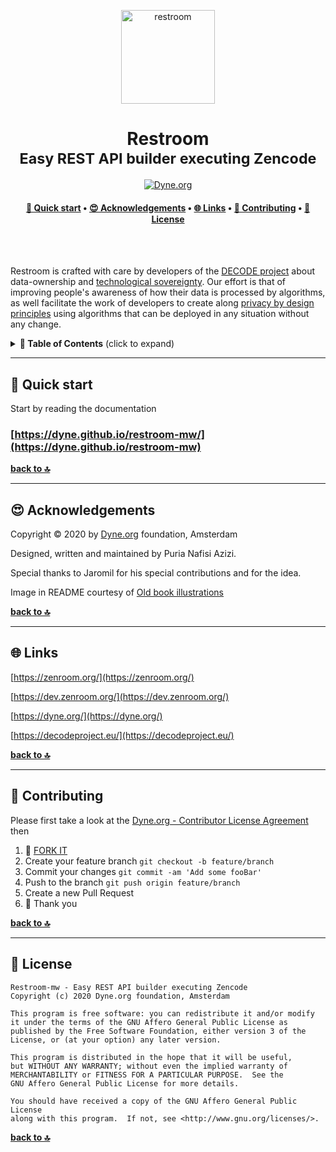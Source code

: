 <p align="center">
  <a href="https://www.dyne.org">
    <img alt="restroom" src="https://www.oldbookillustrations.com/wp-content/high-res/1845/three-heads-768.jpg" width="150" />
  </a>
</p>

<h1 align="center">
  Restroom</br>
  <sub>Easy REST API builder executing Zencode</sub>
</h1>

<p align="center">
  <a href="https://dyne.org">
    <img src="https://img.shields.io/badge/%3C%2F%3E%20with%20%E2%9D%A4%20by-Dyne.org-blue.svg" alt="Dyne.org">
  </a>
</p>

<h4 align="center">
  <a href="#-quick-start">🚀 Quick start</a>
  <span> • </span>
  <a href="#-acknowledgements">😍 Acknowledgements</a>
  <span> • </span>
  <a href="#-links">🌐 Links</a>
  <span> • </span>
  <a href="#-contributing">👤 Contributing</a>
  <span> • </span>
  <a href="#-license">💼 License</a>
</h4>

<br><br>

Restroom is crafted with care by developers of the [DECODE project](https://decodeproject.eu) about data-ownership and [technological sovereignty](https://www.youtube.com/watch?v=RvBRbwBm_nQ). Our effort is that of improving people's awareness of how their data is processed by algorithms, as well facilitate the work of developers to create along [privacy by design principles](https://decodeproject.eu/publications/privacy-design-strategies-decode-architecture) using algorithms that can be deployed in any situation without any change.

<details id="toc">
 <summary><strong>🚩 Table of Contents</strong> (click to expand)</summary>

- [Quick start](#-quick-start)
- [Acknowledgements](#-acknowledgements)
- [Links](#-links)
- [Contributing](#-contributing)
- [License](#-license)
</details>

---


## 🚀 Quick start

Start by reading the documentation

### [https://dyne.github.io/restroom-mw/](https://dyne.github.io/restroom-mw)

**[back to 🔝](#toc)**

---

## 😍 Acknowledgements

Copyright © 2020 by [Dyne.org](https://www.dyne.org) foundation, Amsterdam

Designed, written and maintained by Puria Nafisi Azizi.

Special thanks to Jaromil for his special contributions and for the idea.

Image in README courtesy of [Old book illustrations](https://www.oldbookillustrations.com/illustrations/three-heads/)

**[back to 🔝](#toc)**

---

## 🌐 Links

[https://zenroom.org/](https://zenroom.org/)

[https://dev.zenroom.org/](https://dev.zenroom.org/)

[https://dyne.org/](https://dyne.org/)

[https://decodeproject.eu/](https://decodeproject.eu/)

**[back to 🔝](#toc)**

---

## 👤 Contributing

Please first take a look at the [Dyne.org - Contributor License Agreement](CONTRIBUTING.md) then

1.  🔀 [FORK IT](../../fork)
2.  Create your feature branch `git checkout -b feature/branch`
3.  Commit your changes `git commit -am 'Add some fooBar'`
4.  Push to the branch `git push origin feature/branch`
5.  Create a new Pull Request
6.  🙏 Thank you

**[back to 🔝](#toc)**

---

## 💼 License

    Restroom-mw - Easy REST API builder executing Zencode
    Copyright (c) 2020 Dyne.org foundation, Amsterdam

    This program is free software: you can redistribute it and/or modify
    it under the terms of the GNU Affero General Public License as
    published by the Free Software Foundation, either version 3 of the
    License, or (at your option) any later version.

    This program is distributed in the hope that it will be useful,
    but WITHOUT ANY WARRANTY; without even the implied warranty of
    MERCHANTABILITY or FITNESS FOR A PARTICULAR PURPOSE.  See the
    GNU Affero General Public License for more details.

    You should have received a copy of the GNU Affero General Public License
    along with this program.  If not, see <http://www.gnu.org/licenses/>.

**[back to 🔝](#toc)**
